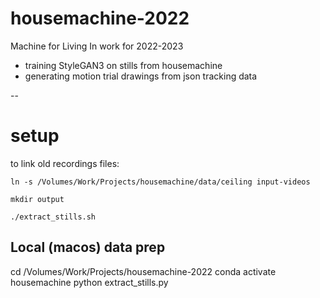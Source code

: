 # housemachine-2022
Machine for Living In work for 2022-2023
- training StyleGAN3 on stills from housemachine
- generating motion trial drawings from json tracking data

--
# setup
to link old recordings files: 

`ln -s /Volumes/Work/Projects/housemachine/data/ceiling input-videos`

`mkdir output`

`./extract_stills.sh`

## Local (macos) data prep

cd /Volumes/Work/Projects/housemachine-2022
conda activate housemachine
python extract_stills.py

